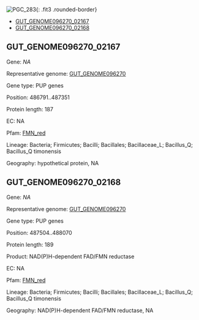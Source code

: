 ![PGC_283](../static/images/Clusters_figure/PGC_283.jpg){: .fit3 .rounded-border}

<ul id="myTab" class="nav nav-tabs">
  <li class="active">
        <a href="#tab1" data-toggle="tab">GUT_GENOME096270_02167</a>
  </li>
<li><a href="#tab2" data-toggle="tab">GUT_GENOME096270_02168</a></li>
</ul>

<div id="myTabContent" class="tab-content">
  <div class="tab-pane fade in active" id="tab1">

<h2 id="GUT_GENOME096270_02167">GUT_GENOME096270_02167</h2>
<p>Gene: <em>NA</em>
<p>Representative genome: <a href="https://www.ebi.ac.uk/metagenomics/genomes/MGYG-HGUT-01405">GUT_GENOME096270</a></p>
<p>Gene type: PUP genes</p>
<p>Position: 486791..487351</p>
<p>Protein length: 187</p>
<p>EC: NA</p>
<p>Pfam: <a href="http://pfam.xfam.org/family/FMN_red">FMN_red</a></p>

<p>Lineage: Bacteria; Firmicutes; Bacilli; Bacillales; Bacillaceae_L; Bacillus_Q; Bacillus_Q timonensis</p>
<p>Geography: hypothetical protein, NA</p>
  </div>

  <div class="tab-pane fade" id="tab2">

<h2 id="GUT_GENOME096270_02168">GUT_GENOME096270_02168</h2>
<p>Gene: <em>NA</em></p>
<p>Representative genome: <a href="https://www.ebi.ac.uk/metagenomics/genomes/MGYG-HGUT-01405">GUT_GENOME096270</a></p>
<p>Gene type: PUP genes</p>
<p>Position: 487504..488070</p>
<p>Protein length: 189</p>
<p>Product: NAD(P)H-dependent FAD/FMN reductase</p>
<p>EC: NA</p>
<p>Pfam: <a href="http://pfam.xfam.org/family/FMN_red">FMN_red</a></p>

<p>Lineage: Bacteria; Firmicutes; Bacilli; Bacillales; Bacillaceae_L; Bacillus_Q; Bacillus_Q timonensis</p>
<p>Geography: NAD(P)H-dependent FAD/FMN reductase, NA</p>

  </div>
</div>
